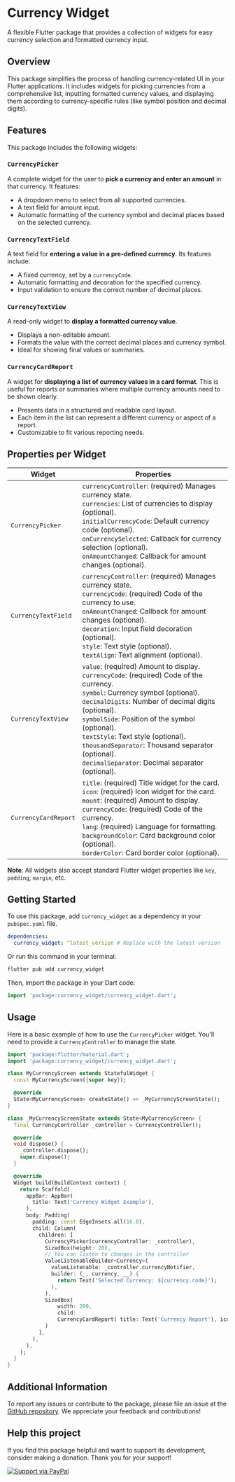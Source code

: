 # Currency Widget

A flexible Flutter package that provides a collection of widgets for easy currency selection and formatted currency input.

## Overview

This package simplifies the process of handling currency-related UI in your Flutter applications. It includes widgets for picking currencies from a comprehensive list, inputting formatted currency values, and displaying them according to currency-specific rules (like symbol position and decimal digits).

## Features

This package includes the following widgets:

### `CurrencyPicker`
A complete widget for the user to **pick a currency and enter an amount** in that currency. It features:
*   A dropdown menu to select from all supported currencies.
*   A text field for amount input.
*   Automatic formatting of the currency symbol and decimal places based on the selected currency.

### `CurrencyTextField`
A text field for **entering a value in a pre-defined currency**. Its features include:
*   A fixed currency, set by a `currencyCode`.
*   Automatic formatting and decoration for the specified currency.
*   Input validation to ensure the correct number of decimal places.

### `CurrencyTextView`
A read-only widget to **display a formatted currency value**.
*   Displays a non-editable amount.
*   Formats the value with the correct decimal places and currency symbol.
*   Ideal for showing final values or summaries.

### `CurrencyCardReport`
A widget for **displaying a list of currency values in a card format**. This is useful for reports or summaries where multiple currency amounts need to be shown clearly.
*   Presents data in a structured and readable card layout.
*   Each item in the list can represent a different currency or aspect of a report.
*   Customizable to fit various reporting needs.



## Properties per Widget

| Widget               | Properties                                                                                                                                                                                                                                                                                                                       |
|----------------------|----------------------------------------------------------------------------------------------------------------------------------------------------------------------------------------------------------------------------------------------------------------------------------------------------------------------------------|
| `CurrencyPicker`     | `currencyController`: (required) Manages currency state.<br>`currencies`: List of currencies to display (optional).<br>`initialCurrencyCode`: Default currency code (optional).<br>`onCurrencySelected`: Callback for currency selection (optional).<br>`onAmountChanged`: Callback for amount changes (optional).             |
| `CurrencyTextField`  | `currencyController`: (required) Manages currency state.<br>`currencyCode`: (required) Code of the currency to use.<br>`onAmountChanged`: Callback for amount changes (optional).<br>`decoration`: Input field decoration (optional).<br>`style`: Text style (optional).<br>`textAlign`: Text alignment (optional).                   |
| `CurrencyTextView`   | `value`: (required) Amount to display.<br>`currencyCode`: (required) Code of the currency.<br>`symbol`: Currency symbol (optional).<br>`decimalDigits`: Number of decimal digits (optional).<br>`symbolSide`: Position of the symbol (optional).<br>`textStyle`: Text style (optional).<br>`thousandSeparator`: Thousand separator (optional).<br>`decimalSeparator`: Decimal separator (optional). |
| `CurrencyCardReport` | `title`: (required) Title widget for the card.<br>`icon`: (required) Icon widget for the card.<br>`mount`: (required) Amount to display.<br>`currencyCode`: (required) Code of the currency.<br>`lang`: (required) Language for formatting.<br>`backgroundColor`: Card background color (optional).<br>`borderColor`: Card border color (optional).                                   |

**Note**: All widgets also accept standard Flutter widget properties like `key`, `padding`, `margin`, etc.








## Getting Started

To use this package, add `currency_widget` as a dependency in your `pubspec.yaml` file.

```yaml
dependencies:
  currency_widget: ^latest_version # Replace with the latest version
```

Or run this command in your terminal:

```bash
flutter pub add currency_widget
```

Then, import the package in your Dart code:
```dart
import 'package:currency_widget/currency_widget.dart';
```

## Usage

Here is a basic example of how to use the `CurrencyPicker` widget. You'll need to provide a `CurrencyController` to manage the state.

```dart
import 'package:flutter/material.dart';
import 'package:currency_widget/currency_widget.dart';

class MyCurrencyScreen extends StatefulWidget {
  const MyCurrencyScreen({super.key});

  @override
  State<MyCurrencyScreen> createState() => _MyCurrencyScreenState();
}

class _MyCurrencyScreenState extends State<MyCurrencyScreen> {
  final CurrencyController _controller = CurrencyController();

  @override
  void dispose() {
    _controller.dispose();
    super.dispose();
  }

  @override
  Widget build(BuildContext context) {
    return Scaffold(
      appBar: AppBar(
        title: Text('Currency Widget Example'),
      ),
      body: Padding(
        padding: const EdgeInsets.all(16.0),
        child: Column(
          children: [
            CurrencyPicker(currencyController: _controller),
            SizedBox(height: 20),
            // You can listen to changes in the controller
            ValueListenableBuilder<Currency>(
              valueListenable: _controller.currencyNotifier,
              builder: (_, currency, __) {
                return Text('Selected Currency: ${currency.code}');
              },
            ),
            SizedBox(
                width: 200,
                child:
                CurrencyCardReport( title: Text('Currency Report'), icon: Icon(Icons.currency_exchange),mount: 250.24, currencyCode: 'usd', lang: 'en',)
            )
          ],
        ),
      ),
    );
  }
}
```

## Additional Information

To report any issues or contribute to the package, please file an issue at the [GitHub repository](https://github.com/your_username/currency_widget/issues). We appreciate your feedback and contributions!

## Help this project
If you find this package helpful and want to support its development, consider making a donation. Thank you for your support!

[![Support via PayPal](https://www.paypalobjects.com/webstatic/en_US/i/buttons/PP_logo_h_150x38.png)](https://www.paypal.com/paypalme/gonojuarez)
